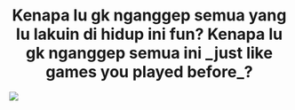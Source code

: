 <h1 align="center">Kenapa lu gk nganggep semua yang lu lakuin di hidup ini fun? Kenapa lu gk nganggep semua ini _just like games you played before_?</h1>
<img src="https://raw.githubusercontent.com/taufiq-h/taufiq-h/refs/heads/main/assets/tohok-ahh.gif"/>

